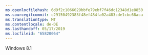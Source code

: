 ```yaml
---
ms.openlocfilehash: 6d9f2c1066029bbfe79ebf7f46dc12348d1e8850
ms.sourcegitcommit: c29150492383f48ef484fa02a483cde1cbc68aca
ms.translationtype: MT
ms.contentlocale: de-DE
ms.lasthandoff: 05/17/2019
ms.locfileid: "65820064"
---
```

Windows 8.1
